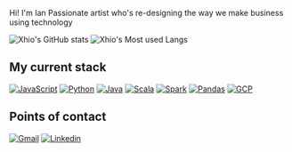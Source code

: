 Hi! I'm Ian
Passionate artist who's re-designing the way we make business using technology

![Xhio's GitHub stats](https://github-readme-stats.vercel.app/api?username=ixn-xhio&show_icons=true&theme=tokyonight)
![Xhio's Most used Langs](https://github-readme-stats.vercel.app/api/top-langs/?username=ixn-xhio&layout=compact&theme=tokyonight)

## My current stack
[![JavaScript](https://img.shields.io/badge/javascript-111111?style=flat-square&logo=javascript&logoColor=%23F7DF1E)](https://developer.mozilla.org/en-US/docs/Web/JavaScript)
[![Python](https://img.shields.io/badge/python-F7CC40?style=flat-square&logo=python&logoColor=white)](https://www.python.org/)
[![Java](https://img.shields.io/badge/java-ff8300?style=flat-square&logo=openjdk&logoColor=white)](https://www.java.com/en/)
[![Scala](https://img.shields.io/badge/scala-ff1000?style=flat-square&logo=scala&logoColor=white)](https://www.scala-lang.org/)
[![Spark](https://img.shields.io/badge/spark-DB571B?style=flat-square&logo=apachespark&logoColor=white)](https://spark.apache.org/)
[![Pandas](https://img.shields.io/badge/pandas-130654?style=flat-square&logo=pandas&logoColor=white)](https://pandas.pydata.org/)
[![GCP](https://img.shields.io/badge/GCP-4188F4?style=flat-square&logo=googlecloud&logoColor=white)](https://cloud.google.com/?utm_source=google&utm_medium=cpc&utm_campaign=latam-LATAM-all-es-dr-BKWS-all-all-trial-e-dr-1707800-LUAC0010197&utm_content=text-ad-none-any-DEV_c-CRE_512379899417-ADGP_Hybrid+%7C+BKWS+-+EXA+%7C+Txt+~+GCP_General-KWID_43700062784667386-kwd-301173107424&utm_term=KW_google+cloud-ST_Google+Cloud&gad_source=1&gclid=Cj0KCQiAnrOtBhDIARIsAFsSe53rQIOWejwnUjRttg3YPSQZx8RyKJc77otc83cIqxB-_0LBzXsH2FgaAgt7EALw_wcB&gclsrc=aw.ds&hl=es_419)

## Points of contact
[![Gmail](https://img.shields.io/badge/GMail-CE3C30?style=flat-square&logo=gmail&logoColor=white)](mailto:ian22picado@gmail.com)
[![Linkedin](https://img.shields.io/badge/LinkedIn-0a66c2?style=flat-square&logo=linkedin&logoColor=white)](https://www.linkedin.com/in/ian-achio-b7b342204/)
